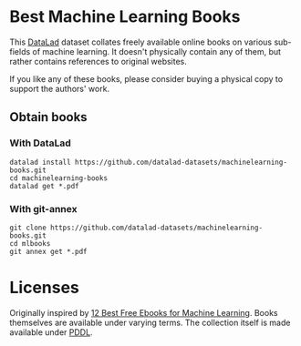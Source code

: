 # Best Machine Learning Books

This [DataLad](http://datalad.org) dataset collates freely available online
books on various sub-fields of machine learning.  It doesn't physically contain
any of them, but rather contains references to original websites.

If you like any of these books, please consider buying a physical copy to
support the authors' work.

## Obtain books

### With DataLad

	datalad install https://github.com/datalad-datasets/machinelearning-books.git
	cd machinelearning-books
	datalad get *.pdf

### With git-annex

	git clone https://github.com/datalad-datasets/machinelearning-books.git
	cd mlbooks
	git annex get *.pdf

# Licenses

Originally inspired by
[12 Best Free Ebooks for Machine Learning](http://designimag.com/best-free-machine-learning-ebooks).
Books themselves are available under varying terms.  The collection
itself is made available under
[PDDL](http://opendatacommons.org/licenses/pddl).
